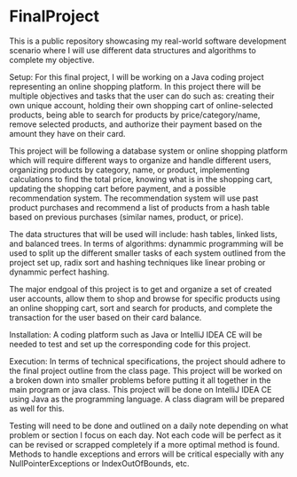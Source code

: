 # FinalProject
This is a public repository showcasing my real-world software development scenario where I will use different data structures and algorithms to complete my objective.  

Setup:
For this final project, I will be working on a Java coding project representing an online shopping platform. In this project there will be multiple objectives and tasks that the user can do such as: creating their own unique account, holding their own shopping cart of online-selected products, being able to search for products by price/category/name, remove selected products, and authorize their payment based on the amount they have on their card.

This project will be following a database system or online shopping platform which will require different ways to organize and handle different users, organizing products by category, name, or product, implementing calculations to find the total price, knowing what is in the shopping cart, updating the shopping cart before payment, and a possible recommendation system. The recommendation system will use past product purchases and recommend a list of products from a hash table based on previous purchases (similar names, product, or price). 

The data structures that will be used will include: hash tables, linked lists, and balanced trees. 
In terms of algorithms: dynammic programming will be used to split up the different smaller tasks of each system outlined from the project set up, radix sort and hashing techniques like linear probing or dynammic perfect hashing.

The major endgoal of this project is to get and organize a set of created user accounts, allow them to shop and browse for specific products using an online shopping cart, sort and search for products, and complete the transaction for the user based on their card balance. 

Installation:
A coding platform such as Java or IntelliJ IDEA CE will be needed to test and set up the corresponding code for this project. 

Execution:
In terms of technical specifications, the project should adhere to the final project outline from the class page. This project will be worked on a broken down into smaller problems before putting it all together in the main program or java class. This project will be done on IntelliJ IDEA CE using Java as the programming language. 
A class diagram will be prepared as well for this. 

Testing will need to be done and outlined on a daily note depending on what problem or section I focus on each day. Not each code will be perfect as it can be revised or scrapped completely if a more optimal method is found. 
Methods to handle exceptions and errors will be critical especially with any NullPointerExceptions or IndexOutOfBounds, etc. 



